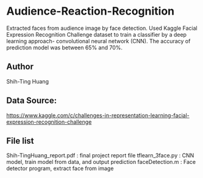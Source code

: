 # Audience-Reaction-Recognition
Extracted faces from audience image by face detection. Used Kaggle Facial Expression Recognition Challenge dataset to train a classifier by a deep learning approach- convolutional neural network (CNN). The accuracy of prediction model was between 65% and 70%.

## Author
Shih-Ting Huang

## Data Source: 
https://www.kaggle.com/c/challenges-in-representation-learning-facial-expression-recognition-challenge


## File list
Shih-TingHuang_report.pdf : final project report file
tflearn_3face.py : CNN model, train model from data, and output prediction
faceDetection.m : Face detector program, extract face from image
